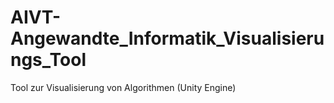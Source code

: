 # AIVT-Angewandte_Informatik_Visualisierungs_Tool
 Tool zur Visualisierung von Algorithmen (Unity Engine)
